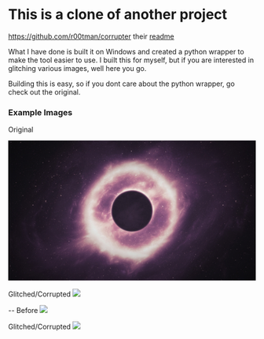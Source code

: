 # This is a clone of another project

https://github.com/r00tman/corrupter
their [readme](old_README.md)

What I have done is built it on Windows and created a python wrapper to make the tool easier to use. I built this for myself, but if you are interested in glitching various images, well here you go.

Building this is easy, so if you dont care about the python wrapper, go check out the original.


### Example Images

Original

![](eye2.png)

Glitched/Corrupted
![](output/corrupt_eye2.png)


--
Before
![](wallhaven-l31d7p.png)

Glitched/Corrupted
![](output/glitch_mars.png)
